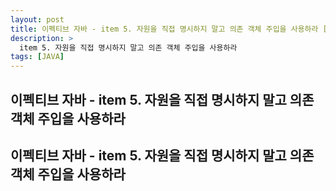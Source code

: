 ```yaml
---
layout: post
title: 이펙티브 자바 - item 5. 자원을 직접 명시하지 말고 의존 객체 주입을 사용하라 [JAVA]
description: >
  item 5. 자원을 직접 명시하지 말고 의존 객체 주입을 사용하라
tags: [JAVA]
---
```


## 이펙티브 자바 - item 5. 자원을 직접 명시하지 말고 의존 객체 주입을 사용하라

## 이펙티브 자바 - item 5. 자원을 직접 명시하지 말고 의존 객체 주입을 사용하라

